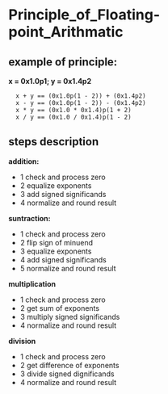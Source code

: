 # Principle_of_Floating-point_Arithmatic

## example of principle:

 **x = 0x1.0p1; y = 0x1.4p2**
```
  x + y == (0x1.0p(1 - 2)) + (0x1.4p2)
  x - y == (0x1.0p(1 - 2)) - (0x1.4p2)
  x * y == (0x1.0 * 0x1.4)p(1 + 2)
  x / y == (0x1.0 / 0x1.4)p(1 - 2)
```

## steps description

**addition:**
  - 1 check and process zero
  - 2 equalize exponents
  - 3 add signed significands
  - 4 normalize and round result

**suntraction:**
  - 1 check and process zero
  - 2 flip sign of minuend
  - 3 equalize exponents
  - 4 add signed significands
  - 5 normalize and round result

**multiplication**
  - 1 check and process zero
  - 2 get sum of exponents
  - 3 multiply signed significands
  - 4 normalize and round result

**division**
  - 1 check and process zero
  - 2 get difference of exponents
  - 3 divide signed dignificands
  - 4 normalize and round result

